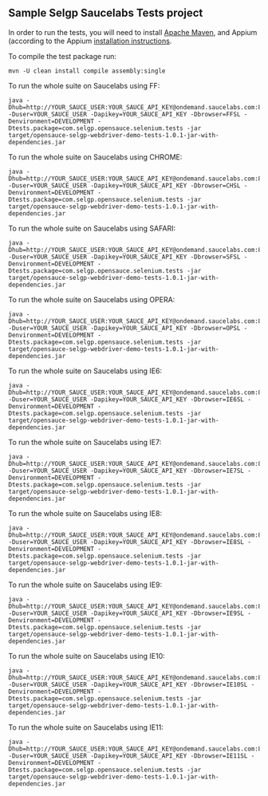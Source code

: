 Sample Selgp Saucelabs Tests project
---

In order to run the tests, you will need to install [Apache Maven](http://maven.apache.org), and Appium (according to the Appium [installation instructions](https://github.com/appium/appium).

To compile the test package run:

    mvn -U clean install compile assembly:single

To run the whole suite on Saucelabs using FF:

    java -Dhub=http://YOUR_SAUCE_USER:YOUR_SAUCE_API_KEY@ondemand.saucelabs.com:80/wd/hub -Duser=YOUR_SAUCE_USER -Dapikey=YOUR_SAUCE_API_KEY -Dbrowser=FFSL -Denvironment=DEVELOPMENT -Dtests.package=com.selgp.opensauce.selenium.tests -jar target/opensauce-selgp-webdriver-demo-tests-1.0.1-jar-with-dependencies.jar

To run the whole suite on Saucelabs using CHROME:

    java -Dhub=http://YOUR_SAUCE_USER:YOUR_SAUCE_API_KEY@ondemand.saucelabs.com:80/wd/hub -Duser=YOUR_SAUCE_USER -Dapikey=YOUR_SAUCE_API_KEY -Dbrowser=CHSL -Denvironment=DEVELOPMENT -Dtests.package=com.selgp.opensauce.selenium.tests -jar target/opensauce-selgp-webdriver-demo-tests-1.0.1-jar-with-dependencies.jar

To run the whole suite on Saucelabs using SAFARI:

	java -Dhub=http://YOUR_SAUCE_USER:YOUR_SAUCE_API_KEY@ondemand.saucelabs.com:80/wd/hub -Duser=YOUR_SAUCE_USER -Dapikey=YOUR_SAUCE_API_KEY -Dbrowser=SFSL -Denvironment=DEVELOPMENT -Dtests.package=com.selgp.opensauce.selenium.tests -jar target/opensauce-selgp-webdriver-demo-tests-1.0.1-jar-with-dependencies.jar

To run the whole suite on Saucelabs using OPERA:

	java -Dhub=http://YOUR_SAUCE_USER:YOUR_SAUCE_API_KEY@ondemand.saucelabs.com:80/wd/hub -Duser=YOUR_SAUCE_USER -Dapikey=YOUR_SAUCE_API_KEY -Dbrowser=OPSL -Denvironment=DEVELOPMENT -Dtests.package=com.selgp.opensauce.selenium.tests -jar target/opensauce-selgp-webdriver-demo-tests-1.0.1-jar-with-dependencies.jar

To run the whole suite on Saucelabs using IE6:

	java -Dhub=http://YOUR_SAUCE_USER:YOUR_SAUCE_API_KEY@ondemand.saucelabs.com:80/wd/hub -Duser=YOUR_SAUCE_USER -Dapikey=YOUR_SAUCE_API_KEY -Dbrowser=IE6SL -Denvironment=DEVELOPMENT -Dtests.package=com.selgp.opensauce.selenium.tests -jar target/opensauce-selgp-webdriver-demo-tests-1.0.1-jar-with-dependencies.jar

To run the whole suite on Saucelabs using IE7:

	java -Dhub=http://YOUR_SAUCE_USER:YOUR_SAUCE_API_KEY@ondemand.saucelabs.com:80/wd/hub -Duser=YOUR_SAUCE_USER -Dapikey=YOUR_SAUCE_API_KEY -Dbrowser=IE7SL -Denvironment=DEVELOPMENT -Dtests.package=com.selgp.opensauce.selenium.tests -jar target/opensauce-selgp-webdriver-demo-tests-1.0.1-jar-with-dependencies.jar

To run the whole suite on Saucelabs using IE8:

    java -Dhub=http://YOUR_SAUCE_USER:YOUR_SAUCE_API_KEY@ondemand.saucelabs.com:80/wd/hub -Duser=YOUR_SAUCE_USER -Dapikey=YOUR_SAUCE_API_KEY -Dbrowser=IE8SL -Denvironment=DEVELOPMENT -Dtests.package=com.selgp.opensauce.selenium.tests -jar target/opensauce-selgp-webdriver-demo-tests-1.0.1-jar-with-dependencies.jar

To run the whole suite on Saucelabs using IE9:

    java -Dhub=http://YOUR_SAUCE_USER:YOUR_SAUCE_API_KEY@ondemand.saucelabs.com:80/wd/hub -Duser=YOUR_SAUCE_USER -Dapikey=YOUR_SAUCE_API_KEY -Dbrowser=IE9SL -Denvironment=DEVELOPMENT -Dtests.package=com.selgp.opensauce.selenium.tests -jar target/opensauce-selgp-webdriver-demo-tests-1.0.1-jar-with-dependencies.jar

To run the whole suite on Saucelabs using IE10:

    java -Dhub=http://YOUR_SAUCE_USER:YOUR_SAUCE_API_KEY@ondemand.saucelabs.com:80/wd/hub -Duser=YOUR_SAUCE_USER -Dapikey=YOUR_SAUCE_API_KEY -Dbrowser=IE10SL -Denvironment=DEVELOPMENT -Dtests.package=com.selgp.opensauce.selenium.tests -jar target/opensauce-selgp-webdriver-demo-tests-1.0.1-jar-with-dependencies.jar


To run the whole suite on Saucelabs using IE11:

    java -Dhub=http://YOUR_SAUCE_USER:YOUR_SAUCE_API_KEY@ondemand.saucelabs.com:80/wd/hub -Duser=YOUR_SAUCE_USER -Dapikey=YOUR_SAUCE_API_KEY -Dbrowser=IE11SL -Denvironment=DEVELOPMENT -Dtests.package=com.selgp.opensauce.selenium.tests -jar target/opensauce-selgp-webdriver-demo-tests-1.0.1-jar-with-dependencies.jar

